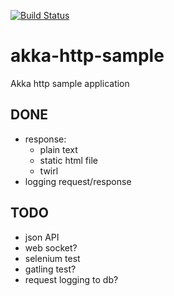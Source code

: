 [![Build Status](https://travis-ci.org/btomala/teapot.svg?branch=master)](https://travis-ci.org/btomala/teapot)

# akka-http-sample
Akka http sample application

DONE
----
- response:
    - plain text
    - static html file
    - twirl
- logging request/response


TODO
----
- json API
- web socket?
- selenium test
- gatling test?
- request logging to db?
